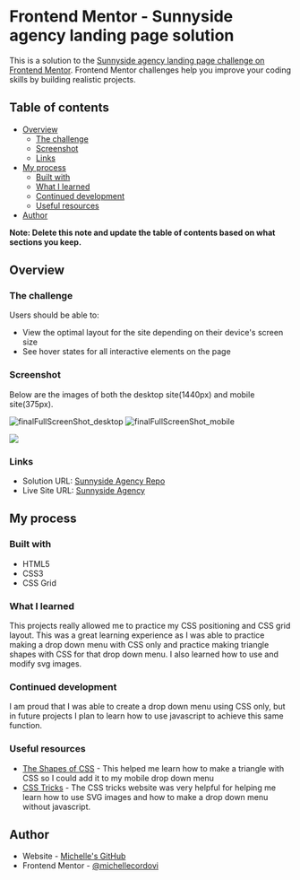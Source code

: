 # Frontend Mentor - Sunnyside agency landing page solution

This is a solution to the [Sunnyside agency landing page challenge on Frontend Mentor](https://www.frontendmentor.io/challenges/sunnyside-agency-landing-page-7yVs3B6ef). Frontend Mentor challenges help you improve your coding skills by building realistic projects.

## Table of contents

- [Overview](#overview)
  - [The challenge](#the-challenge)
  - [Screenshot](#screenshot)
  - [Links](#links)
- [My process](#my-process)
  - [Built with](#built-with)
  - [What I learned](#what-i-learned)
  - [Continued development](#continued-development)
  - [Useful resources](#useful-resources)
- [Author](#author)


**Note: Delete this note and update the table of contents based on what sections you keep.**

## Overview

### The challenge

Users should be able to:

- View the optimal layout for the site depending on their device's screen size
- See hover states for all interactive elements on the page

### Screenshot
Below are the images of both the desktop site(1440px) and mobile site(375px).

![finalFullScreenShot_desktop](https://github.com/michellecordovi/SunnysideAgency/assets/165519977/a055647c-73f0-4f0f-ab8c-76f9b3d32b5f) ![finalFullScreenShot_mobile](https://github.com/michellecordovi/SunnysideAgency/assets/165519977/472dd0ed-5804-4456-812e-6e64595c4d65)

![](./screenshot.jpg)



### Links

- Solution URL: [Sunnyside Agency Repo](https://github.com/michellecordovi/SunnysideAgency)
- Live Site URL: [Sunnyside Agency](https://michellecordovi.github.io/SunnysideAgency/)

## My process

### Built with

- HTML5
- CSS3
- CSS Grid


### What I learned

This projects really allowed me to practice my CSS positioning and CSS grid layout. This was a great learning experience as I was able to practice making a drop down menu with CSS only and practice making triangle shapes with CSS for that drop down menu. I also learned how to use and modify svg images.


### Continued development

I am proud that I was able to create a drop down menu using CSS only, but in future projects I plan to learn how to use javascript to achieve this same function.

### Useful resources

- [The Shapes of CSS](https://css-tricks.com/the-shapes-of-css/) - This helped me learn how to make a triangle with CSS so I could add it to my mobile drop down menu
- [CSS Tricks](https://css-tricks.com/) - The CSS tricks website was very helpful for helping me learn how to use SVG images and how to make a drop down menu without javascript.


## Author

- Website - [Michelle's GitHub](https://github.com/michellecordovi)
- Frontend Mentor - [@michellecordovi](https://www.frontendmentor.io/profile/michellecordovi)
